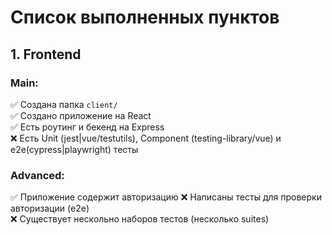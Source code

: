 # Список выполненных пунктов

## 1. Frontend

### Main:
✅ Создана папка `client/`  
✅ Создано приложение на React  
✅ Есть роутинг и бекенд на Express  
❌ Есть Unit (jest|vue/testutils), Component (testing-library/vue) и e2e(cypress|playwright) тесты

### Advanced:
✅ Приложение содержит авторизацию 
❌ Написаны тесты для проверки авторизации (e2e)  
❌ Существует нескольно наборов тестов (несколько suites)  
